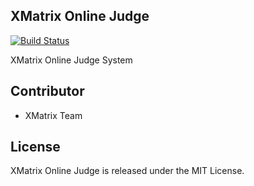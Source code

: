 ## XMatrix Online Judge

[![Build Status](https://travis-ci.org/XMatrixTeam/XMatrixOnlineJudge.svg?branch=master)](https://travis-ci.org/XMatrixTeam/XMatrixOnlineJudge)

XMatrix Online Judge System

## Contributor

* XMatrix Team

## License

XMatrix Online Judge is released under the MIT License.